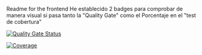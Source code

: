 Readme for the frontend
He establecido 2 badges para comprobar de manera visual si pasa tanto la "Quality Gate" como el Porcentaje en el "test de cobertura"

[![Quality Gate Status](https://sonarcloud.io/api/project_badges/measure?project=pablif_React-app&metric=alert_status)](https://sonarcloud.io/summary/new_code?id=pablif_React-app)

[![Coverage](https://sonarcloud.io/api/project_badges/measure?project=pablif_React-app&metric=coverage)](https://sonarcloud.io/summary/new_code?id=pablif_React-app)
